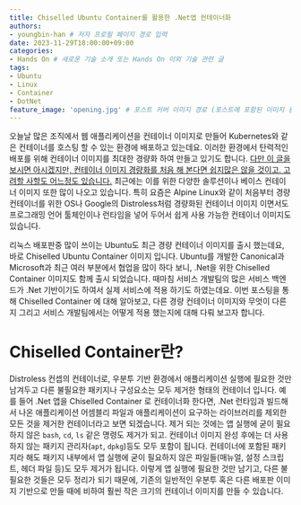 ```yaml
---
title: Chiselled Ubuntu Container를 활용한 .Net앱 컨테이너화 
authors:
- youngbin-han # 저자 프로필 페이지 경로 입력
date: 2023-11-29T18:00:00+09:00
categories:
- Hands On # 새로운 기술 소개 또는 Hands On 이외 기술 관련 글
tags:
- Ubuntu
- Linux
- Container
- DotNet
feature_image: 'opening.jpg' # 포스트 커버 이미지 경로 (포스트에 포함된 이미지 중 하나 지정. 필드 제거하면 기본 이미지가 나옵니다.)
---
```


오늘날 많은 조직에서 웹 애플리케이션을 컨테이너 이미지로 만들어 Kubernetes와 같은 컨테이너를 호스팅 할 수 있는 환경에 배포하고 있는데요. 이러한 환경에서 탄력적인 배포를 위해 컨테이너 이미지를 최대한 경량화 하여 만들고 있기도 합니다. [다만 이 글을 보시면 아시겠지만, 컨테이너 이미지 경량화를 처음 해 본다면 쉽지많은 않을 것이고. 고려할 사할도 어느정도 있습니다.](/2022/11/08/container-imagesize-diet/) 최근에는 이를 위한 다양한 솔루션이나 베이스 컨테이너 이미지 또한 많이 나오고 있습니다. 특히 요즘은 Alpine Linux와 같이 처음부터 경량 컨테이너를 위한 OS나 Google의 Distroless처럼 경량화된 컨테이너 이미지 이면서도 프로그래밍 언어 툴체인이나 런타임을 넣어 두어서 쉽게 사용 가능한 컨테이너 이미지도 있습니다.

리눅스 배포판중 많이 쓰이는 Ubuntu도 최근 경량 컨테이너 이미지를 출시 했는데요, 바로 Chiselled Ubuntu Container 이미지 입니다. Ubuntu를 개발한 Canonical과 Microsoft과 최근 여러 부분에서 협업을 많이 하다 보니, .Net을 위한 Chiselled Container 이미지도 함께 출시 되었습니다. 때마침 서비스 개발팀의 많은 서비스 백엔드가 .Net 기반이기도 하여서 실제 서비스에 적용 하기도 하였는데요. 이번 포스팅을 통해 Chiselled Container 에 대해 알아보고, 다른 경량 컨테이너 이미지와 무엇이 다른지 그리고 서비스 개발팀에서는 어떻게 적용 했는지에 대해 다뤄 보고자 합니다.

# Chiselled Container란?
Distroless 컨셉의 컨테이너로, 우분투 기반 환경에서 애플리케이션 실행에 필요한 것만 남겨두고 다른 불필요한 패키지나 구성요소는 모두 제거한 형태의 컨테이너 입니다. 예를 들어 .Net 앱을 Chiselled Container 로 컨테이너화 한다면, .Net 런타임과 빌드해서 나온 애플리케이션 어셈블리 파일과 애플리케이션이 요구하는 라이브러리를 제외한 모든 것을 제거한 컨테이너라고 보면 되겠습니다. 제거 되는 것에는 앱 실행에 굳이 필요하지 않은 `bash`, `cd`, `ls` 같은 명령도 제거가 되고. 컨테이너 이미지 완성 후에는 더 사용하지 않는 패키지 관리자(`apt`, `dpkg`)등도 모두 포함이 됩니다. 컨테이너에 포함된 패키지라 해도 패키지 내부에서 앱 실행에 굳이 필요하지 않은 파일들(매뉴얼, 설정 스크립트, 헤더 파일 등)도 모두 제거가 됩니다. 이렇게 앱 실행에 필요한 것만 남기고, 다른 불필요한 것들은 모두 정리가 되기 때문에, 기존의 일반적인 우분투 혹은 다른 배포판 이미지 기반으로 만들 때에 비하여 훨씬 작은 크기의 컨테이너 이미지를 만들 수 있습니다.